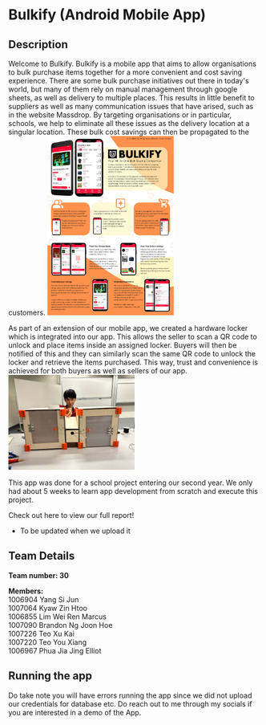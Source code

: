 # Bulkify (Android Mobile App)

## Description

Welcome to Bulkify. Bulkify is a mobile app that aims to allow organisations to bulk purchase items together for a more convenient and cost saving experience. There are some
bulk purchase initiatives out there in today's world, but many of them rely on manual management through google sheets, as well as delivery to multiple places. This results in
little benefit to suppliers as well as many communication issues that have arised, such as in the website Massdrop. By targeting organisations or in particular, schools, we help to
eliminate all these issues as the delivery location at a singular location. These bulk cost savings can then be propagated to the customers.
<img src="./readMeImages/bulkify_poster.png" width="50%" height="auto" alt="poster image">

As part of an extension of our mobile app, we created a hardware locker which is integrated into our app. This allows the seller to scan a QR code to unlock and place items inside
an assigned locker. Buyers will then be notified of this and they can similarly scan the same QR code to unlock the locker and retrieve the items purchased. This way, trust and
convenience is achieved for both buyers as well as sellers of our app.
<img src="./readMeImages/locker.jpeg" width="50%" height="auto" alt="locker image">

This app was done for a school project entering our second year. We only had about 5 weeks to learn app development from scratch and execute this project.

Check out here to view our full report!
* To be updated when we upload it


## Team Details
<b>Team number: 30</b>

<b>Members:</b> <br />
1006904 Yang Si Jun <br />
1007064 Kyaw Zin Htoo<br />
1006855 Lim Wei Ren Marcus<br />
1007090 Brandon Ng Joon Hoe<br />
1007226 Teo Xu Kai<br />
1007220 Teo You Xiang<br />
1006967 Phua Jia Jing Elliot

## Running the app
Do take note you will have errors running the app since we did not upload our credentials for database etc. Do reach out to me through my socials if you are interested in
a demo of the App.